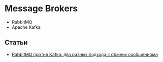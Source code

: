 # Message Brokers

* RabbitMQ
* Apache Kafka

## Статьи

* [RabbitMQ против Kafka: два разных подхода к обмену сообщениями](https://habr.com/ru/company/itsumma/blog/416629/)
